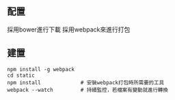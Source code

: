 ## 配置

採用bower進行下載
採用webpack來進行打包

## 建置

```
npm install -g webpack
cd static
npm install             # 安裝webpack打包時所需要的工具
webpack --watch         # 持續監控，若檔案有變動就進行轉換
```
